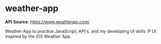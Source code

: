 # weather-app

**API Source**: https://www.weatherapi.com/

Weather App to practice JavaScript, API's, and my developing UI skills :P
UI inspired by the iOS Weather App.
